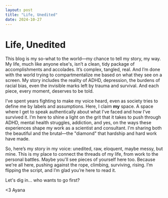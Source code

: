 ```yaml
---
layout: post
title: "Life, Unedited"
date: 2024-10-27
---
```


# Life, Unedited

This blog is my so-what to the world—my chance to tell my story, my way. My life, much like anyone else's, isn’t a clean, tidy package of accomplishments and accolades. It’s complex, tangled, real. And I’m done with the world trying to compartmentalize me based on what they see on a screen. My story includes the reality of ADHD, depression, the burdens of racial bias, even the invisible marks left by trauma and survival. And each piece, every moment, deserves to be told.

I’ve spent years fighting to make my voice heard, even as society tries to define me by labels and assumptions. Here, I claim **my** space. A space where I get to speak authentically about what I’ve faced and how I’ve survived it. I’m here to shine a light on the grit that it takes to push through ADHD, mental health struggles, addiction, and yes, on the ways these experiences shape my work as a scientist and consultant. I'm sharing both the beautiful and the brutal—the "diamond" that hardship and hard work have made.

So, here’s my story in my voice: unedited, raw, eloquent, maybe messy, but mine. This is my place to connect the threads of my life, from work to the personal battles. Maybe you'll see pieces of yourself here too. Because we're all here, pushing against the rope, climbing, surviving, rising. I’m flipping the script, and I’m glad you’re here to read it.

Let's dig in... who wants to go first?

<3 Ayana
